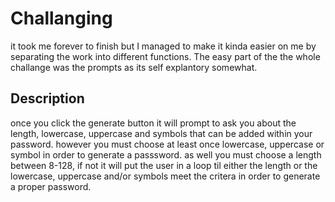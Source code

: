# Challanging 

it took me forever to finish but I managed to make it kinda easier on me by separating the work into different functions. The easy part of the the whole challange was the prompts as its self explantory somewhat.

## Description

once you click the generate button it will prompt to ask you about the length, lowercase, uppercase and symbols that can be added within your password. however you must choose at least once lowercase, uppercase or symbol in order to generate a passsword. as well you must choose a length between 8-128, if not it will put the user in a loop til either the length or the lowercase, uppercase and/or symbols meet the critera in order to generate a proper password.

